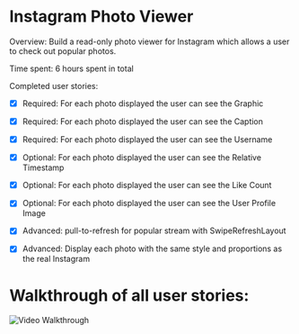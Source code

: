 # Instagram Photo Viewer

Overview: Build a read-only photo viewer for Instagram which allows a user to check out popular photos.

Time spent: 6 hours spent in total

Completed user stories:

* [x] Required: For each photo displayed the user can see the Graphic
* [x] Required: For each photo displayed the user can see the Caption
* [x] Required: For each photo displayed the user can see the Username

* [x] Optional: For each photo displayed the user can see the Relative Timestamp
* [x] Optional: For each photo displayed the user can see the Like Count
* [x] Optional: For each photo displayed the user can see the User Profile Image

* [x] Advanced: pull-to-refresh for popular stream with SwipeRefreshLayout
* [x] Advanced: Display each photo with the same style and proportions as the real Instagram

# Walkthrough of all user stories:

![Video Walkthrough](instagram-viewer-demo.gif)

